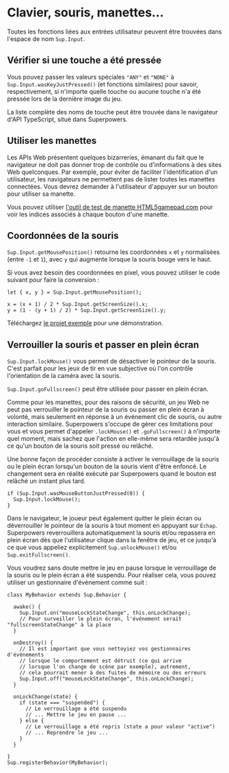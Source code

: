 # Clavier, souris, manettes...

Toutes les fonctions liées aux entrées utilisateur peuvent être trouvées dans l'espace de nom `Sup.Input`.

## Vérifier si une touche a été pressée

Vous pouvez passer les valeurs spéciales `"ANY"` et `"NONE"` à `Sup.Input.wasKeyJustPressed()` (et fonctions similaires) pour savoir, respectivement, si n'importe quelle touche ou aucune touche n'a été pressée lors de la dernière image du jeu.

La liste complète des noms de touche peut être trouvée dans le navigateur d'API TypeScript, situé dans Superpowers.

## Utiliser les manettes

Les APIs Web présentent quelques bizarreries, émanant du fait que le navigateur ne doit pas donner trop de contrôle ou d'informations à des sites Web quelconques. Par exemple, pour éviter de faciliter l'identification d'un utilisateur, les navigateurs ne permettent pas de lister toutes les manettes connectées. Vous devrez demander à l'utilisateur d'appuyer sur un bouton pour utiliser sa manette.

Vous pouvez utiliser [l'outil de test de manette HTML5gamepad.com](http://html5gamepad.com/)
pour voir les indices associés à chaque bouton d'une manette.

## Coordonnées de la souris

`Sup.Input.getMousePosition()` retourne les coordonnées `x` et `y` normalisées (entre `-1` et `1`), avec `y` qui augmente lorsque la souris bouge vers le haut.

Si vous avez besoin des coordonnées en pixel, vous pouvez utiliser le code suivant pour faire la conversion :

```
let { x, y } = Sup.Input.getMousePosition();

x = (x + 1) / 2 * Sup.Input.getScreenSize().x;
y = (1 - (y + 1) / 2) * Sup.Input.getScreenSize().y;
```

Téléchargez [le projet exemple](https://bitbucket.org/sparklinlabs/superpowers-mouse-pixels/) pour une démonstration.

## Verrouiller la souris et passer en plein écran

`Sup.Input.lockMouse()` vous permet de désactiver le pointeur de la souris. C'est parfait pour les jeux de tir en vue subjective où l'on contrôle l'orientation de la caméra avec la souris.

`Sup.Input.goFullscreen()` peut être utilisée pour passer en plein écran.

Comme pour les manettes, pour des raisons de sécurité, un jeu Web ne peut pas verrouiller le pointeur de la souris ou passer en plein écran à volonté, mais seulement en réponse à un événement clic de souris, ou autre interaction similaire. Superpowers s'occupe de gérer ces limitations pour vous et vous permet d'appeler `.lockMouse()` et `.goFullscreen()` à n'importe quel moment, mais sachez que l'action en elle-même sera retardée jusqu'à ce qu'un bouton de la souris soit pressé ou relâché.

Une bonne façon de procéder consiste à activer le verrouillage de la souris ou le plein écran lorsqu'un bouton de la souris vient d'être enfoncé. Le changement sera en réalité exécuté par Superpowers quand le bouton est relâché un instant plus tard.

```
if (Sup.Input.wasMouseButtonJustPressed(0)) {
  Sup.Input.lockMouse();
}
```

Dans le navigateur, le joueur peut également quitter le plein écran ou déverrouiller le pointeur de la souris à tout moment en appuyant sur `Échap`. Superpowers reverrouillera automatiquement la souris et/ou repassera en plein écran dès que l'utilisateur clique dans la fenêtre de jeu, et ce jusqu'à ce que vous appeliez explicitement `Sup.unlockMouse()` et/ou `Sup.exitFullscreen()`.

Vous voudrez sans doute mettre le jeu en pause lorsque le verrouillage de la souris ou le plein écran a été suspendu.
Pour réaliser cela, vous pouvez utiliser un gestionnaire d'événement comme suit :

```
class MyBehavior extends Sup.Behavior {

  awake() {
    Sup.Input.on("mouseLockStateChange", this.onLockChange);
    // Pour surveiller le plein écran, l'événement serait "fullscreenStateChange" à la place
  }

  onDestroy() {
    // Il est important que vous nettoyiez vos gestionnaires d'événements
    // lorsque le comportement est détruit (ce qui arrive
    // lorsque l'on change de scène par exemple), autrement,
    // cela pourrait mener à des fuites de mémoire ou des erreurs
    Sup.Input.off("mouseLockStateChange", this.onLockChange);
  }

  onLockChange(state) {
    if (state === "suspended") {
      // Le verrouillage a été suspendu
      // ... Mettre le jeu en pause ...
    } else {
      // Le verrouillage a été repris (state a pour valeur "active")
      // ... Reprendre le jeu ...
    }
  }

}
Sup.registerBehavior(MyBehavior);
```
